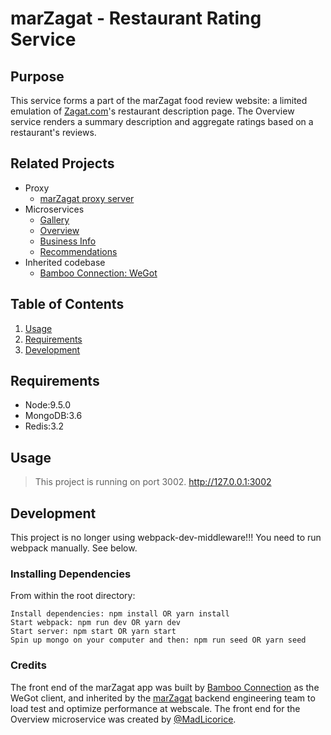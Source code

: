 # marZagat - Restaurant Rating Service

## Purpose  

This service forms a part of the marZagat food review website: a limited emulation of [Zagat.com](https://zagat.com)'s restaurant description page. The Overview service renders a summary description and aggregate ratings based on a restaurant's reviews.

## Related Projects

  - Proxy
    - [marZagat proxy server](https://github.com/marZagat/proxy-moriah)
  - Microservices
    - [Gallery](https://github.com/marZagat/Gallery)
    - [Overview](https://github.com/bamboo-connection/overview)
    - [Business Info](https://github.com/marZagat/businessinfo)
    - [Recommendations](https://github.com/marZagat/recommendations)
  - Inherited codebase
    - [Bamboo Connection: WeGot](https://github.com/bamboo-connection)

## Table of Contents

1. [Usage](#Usage)
1. [Requirements](#requirements)
1. [Development](#development)

## Requirements

- Node:9.5.0
- MongoDB:3.6
- Redis:3.2

## Usage

> This project is running on port 3002.
> http://127.0.0.1:3002

## Development

This project is no longer using webpack-dev-middleware!!! You need to run webpack manually. See below.

### Installing Dependencies

From within the root directory:
```
Install dependencies: npm install OR yarn install
Start webpack: npm run dev OR yarn dev
Start server: npm start OR yarn start
Spin up mongo on your computer and then: npm run seed OR yarn seed
```

### Credits
The front end of the marZagat app was built by [Bamboo Connection](https://github.com/bamboo-connection) as the WeGot client, and inherited by the [marZagat](https://github.com/marZagat) backend engineering team to load test and optimize performance at webscale. The front end for the Overview microservice was created by [@MadLicorice](https://github.com/MadLicorice).
